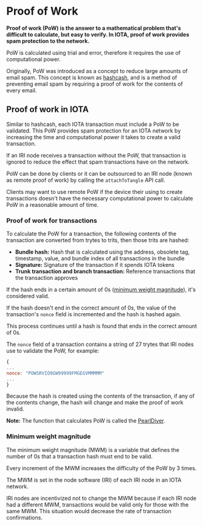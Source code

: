 # Proof of Work

**Proof of work (PoW) is the answer to a mathematical problem that's difficult to calculate, but easy to verify. In IOTA, proof of work provides spam protection to the network.**

PoW is calculated using trial and error, therefore it requires the use of computational power.

Originally, PoW was introduced as a concept to reduce large amounts of email spam. This concept is known as [hashcash](https://en.wikipedia.org/wiki/Hashcash), and is a method of preventing email spam by requiring a proof of work for the contents of every email.

## Proof of work in IOTA

Similar to hashcash, each IOTA transaction must include a PoW to be validated. This PoW provides spam protection for an IOTA network by increasing the time and computational power it takes to create a valid transaction.

If an IRI node receives a transaction without the PoW, that transaction is ignored to reduce the effect that spam transactions have on the network.

PoW can be done by clients or it can be outsourced to an IRI node (known as remote proof of work) by calling the `attachToTangle` API call.

Clients may want to use remote PoW if the device their using to create transactions doesn't have the necessary computational power to calculate PoW in a reasonable amount of time.

### Proof of work for transactions

To calculate the PoW for a transaction, the following contents of the transaction are converted from trytes to trits, then those trits are hashed:

* **Bundle hash:** Hash that is calculated using the address, obsolete tag, timestamp, value, and bundle index of all transactions in the bundle
* **Signature:** Signature of the transaction if it spends IOTA tokens
* **Trunk transaction and branch transaction:** Reference transactions that the transaction approves

If the hash ends in a certain amount of 0s ([minimum weight magnitude](#minimum-weight-magnitude)), it's considered valid.

If the hash doesn't end in the correct amount of 0s, the value of the transaction's `nonce` field is incremented and the hash is hashed again.

This process continues until a hash is found that ends in the correct amount of 0s.

The `nonce` field of a transaction contains a string of 27 trytes that IRI nodes use to validate the PoW, for example:
```javascript
{
...
nonce: "POWSRVIO9GW99999FMGEGVMMMMM"
...
}

```

Because the hash is created using the contents of the transaction, if any of the contents change, the hash will change and make the proof of work invalid.

**Note:** The function that calculates PoW is called the [PearlDiver](https://github.com/iotaledger/iri/blob/fcf2d105851ee891b093e2857592fa05258ec5be/src/main/java/com/iota/iri/crypto/PearlDiver.java).

### Minimum weight magnitude

The minimum weight magnitude (MWM) is a variable that defines the number of 0s that a transaction hash must end to be valid.

Every increment of the MWM increases the difficulty of the PoW by 3 times.

The MWM is set in the node software (IRI) of each IRI node in an IOTA network.

IRI nodes are incentivized not to change the MWM because if each IRI node had a different MWM, transactions would be valid only for those with the same MWM. This situation would decrease the rate of transaction confirmations. 
